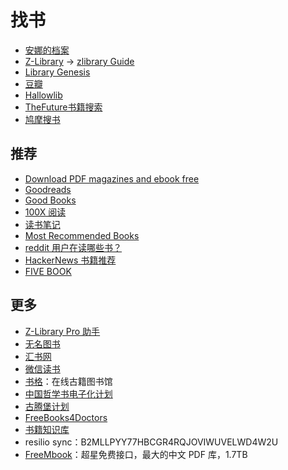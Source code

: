 # 找书

- [安娜的档案](https://zh.annas-archive.org/)
- [Z-Library](https://z-library.sk/) -> [zlibrary Guide](https://www.reddit.com/r/zlibrary/wiki/index/access/#wiki_how_to_access_zlibrary_through_your_browser)
- [Library Genesis](https://libgen.is/)
- [豆瓣](https://www.douban.com/)
- [Hallowlib](https://bk.hallowlib.org/)
- [TheFuture书籍搜索](https://ebooks.pages.dev/)
- [鸠摩搜书](https://www.jiumodiary.com/)

## 推荐

- [Download PDF magazines and ebook free](https://magazinelib.com/)
- [Goodreads](https://goodreads.com)
- [Good Books](https://www.goodbooks.io/)
- [100X 阅读](https://100x.nishuang.net/)
- [读书笔记](https://reading.geek-docs.com/)
- [Most Recommended Books](https://mostrecommendedbooks.com/)
- [reddit 用户在读哪些书？](https://www.redditreads.com/)
- [HackerNews 书籍推荐](https://hacker-recommended-books.vercel.app/category/0/all-time/page/0/0)
- [FIVE BOOK](https://fivebooks.com/)

## 更多

- [Z-Library Pro 助手](https://zlib.pro/)
- [无名图书](https://www.book123.info/)
- [汇书网](https://www.huibooks.com/)
- [微信读书](https://weread.qq.com/)
- [书格](https://new.shuge.org/)：在线古籍图书馆
- [中国哲学书电子化计划](https://ctext.org/zh)
- [古腾堡计划](http://www.gutenberg.org)
- [FreeBooks4Doctors](http://freebooks4doctors.com/)
- [书籍知识库](https://book.zhishikoo.com/)
- resilio sync：B2MLLPYY77HBCGR4RQJOVIWUVELWD4W2U
- [FreeMbook](https://freembook.com/)：超星免费接口，最大的中文 PDF 库，1.7TB

